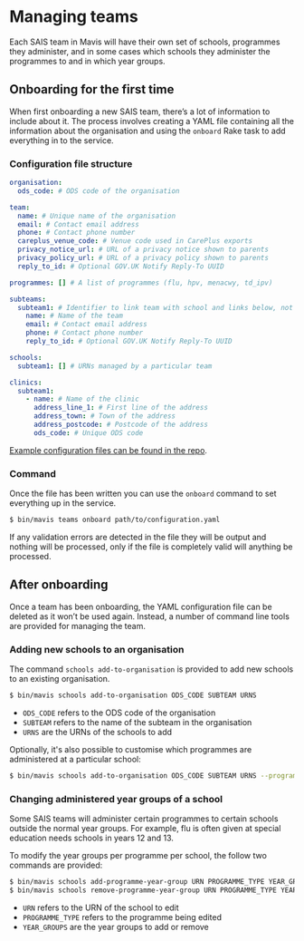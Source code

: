 # Managing teams

Each SAIS team in Mavis will have their own set of schools, programmes they administer, and in some cases which schools they administer the programmes to and in which year groups.

## Onboarding for the first time

When first onboarding a new SAIS team, there’s a lot of information to include about it. The process involves creating a YAML file containing all the information about the organisation and using the `onboard` Rake task to add everything in to the service.

### Configuration file structure

```yaml
organisation:
  ods_code: # ODS code of the organisation

team:
  name: # Unique name of the organisation
  email: # Contact email address
  phone: # Contact phone number
  careplus_venue_code: # Venue code used in CarePlus exports
  privacy_notice_url: # URL of a privacy notice shown to parents
  privacy_policy_url: # URL of a privacy policy shown to parents
  reply_to_id: # Optional GOV.UK Notify Reply-To UUID

programmes: [] # A list of programmes (flu, hpv, menacwy, td_ipv)

subteams:
  subteam1: # Identifier to link team with school and links below, not used in app
    name: # Name of the team
    email: # Contact email address
    phone: # Contact phone number
    reply_to_id: # Optional GOV.UK Notify Reply-To UUID

schools:
  subteam1: [] # URNs managed by a particular team

clinics:
  subteam1:
    - name: # Name of the clinic
      address_line_1: # First line of the address
      address_town: # Town of the address
      address_postcode: # Postcode of the address
      ods_code: # Unique ODS code
```

[Example configuration files can be found in the repo][config-onboarding].

[config-onboarding]: /config/onboarding

### Command

Once the file has been written you can use the `onboard` command to set everything up in the service.

```sh
$ bin/mavis teams onboard path/to/configuration.yaml
```

If any validation errors are detected in the file they will be output and nothing will be processed, only if the file is completely valid will anything be processed.

## After onboarding

Once a team has been onboarding, the YAML configuration file can be deleted as it won’t be used again. Instead, a number of command line tools are provided for managing the team.

### Adding new schools to an organisation

The command `schools add-to-organisation` is provided to add new schools to an existing organisation.

```sh
$ bin/mavis schools add-to-organisation ODS_CODE SUBTEAM URNS
```

- `ODS_CODE` refers to the ODS code of the organisation
- `SUBTEAM` refers to the name of the subteam in the organisation
- `URNS` are the URNs of the schools to add

Optionally, it's also possible to customise which programmes are administered at a particular school:

```sh
$ bin/mavis schools add-to-organisation ODS_CODE SUBTEAM URNS --programmes VALUE1,VALUE2,...
```

### Changing administered year groups of a school

Some SAIS teams will administer certain programmes to certain schools outside the normal year groups. For example, flu is often given at special education needs schools in years 12 and 13.

To modify the year groups per programme per school, the follow two commands are provided:

```sh
$ bin/mavis schools add-programme-year-group URN PROGRAMME_TYPE YEAR_GROUPS
$ bin/mavis schools remove-programme-year-group URN PROGRAMME_TYPE YEAR_GROUPS
```

- `URN` refers to the URN of the school to edit
- `PROGRAMME_TYPE` refers to the programme being edited
- `YEAR_GROUPS` are the year groups to add or remove
